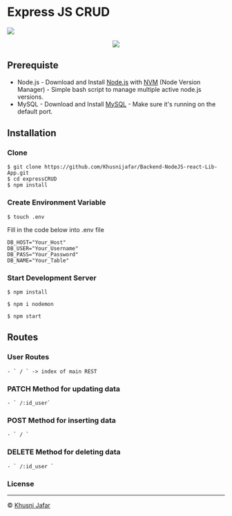 # Express JS CRUD
![](https://img.shields.io/badge/Dependencies-Express-green.svg)

<p align="center">
  <a href="https://nodejs.org/">
    <img src="https://cdn-images-1.medium.com/max/871/1*d2zLEjERsrs1Rzk_95QU9A.png">
  </a>
</p>

## Prerequiste
- Node.js - Download and Install [Node.js](https://nodejs.org/en/) with [NVM](https://github.com/creationix/nvm) (Node Version Manager) - Simple bash script to manage multiple active node.js versions.
- MySQL - Download and Install [MySQL](https://www.mysql.com/downloads/) - Make sure it's running on the default port.  

## Installation
### Clone
```
$ git clone https://github.com/Khusnijafar/Backend-NodeJS-react-Lib-App.git
$ cd expressCRUD
$ npm install
```

### Create Environment Variable
```
$ touch .env
```
Fill in the code below into .env file
```
DB_HOST="Your_Host"
DB_USER="Your_Username"
DB_PASS="Your_Password"
DB_NAME="Your_Table"

```
### Start Development Server
```
$ npm install
```
```
$ npm i nodemon
```
```
$ npm start
```

 ## Routes
  
  ### User Routes

    - ` / ` -> index of main REST

  
  ### PATCH Method for updating data
    
    - ` /:id_user`

  ### POST Method for inserting data

    - ` / `

  ### DELETE Method for deleting data

    - ` /:id_user `



### License
----

© [Khusni Jafar](https://github.com/Khusnijafar)
